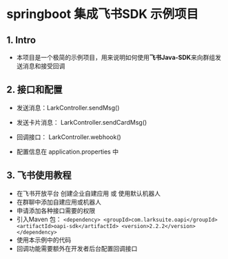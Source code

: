 # springboot 集成飞书SDK 示例项目
## 1. Intro
- 本项目是一个极简的示例项目，用来说明如何使用**飞书Java-SDK**来向群组发送消息和接受回调

## 2. 接口和配置
- 发送消息：LarkController.sendMsg()
- 发送卡片消息： LarkController.sendCardMsg()
- 回调接口： LarkController.webhook()


- 配置信息在 application.properties 中


## 3. 飞书使用教程

- 在飞书开放平台 创建企业自建应用 或 使用默认机器人
- 在群聊中添加自建应用或机器人
- 申请添加各种接口需要的权限
- 引入Maven 包：
`<dependency>
    <groupId>com.larksuite.oapi</groupId>
    <artifactId>oapi-sdk</artifactId>
    <version>2.2.2</version>
</dependency>`
- 使用本示例中的代码
- 回调功能需要额外在开发者后台配置回调接口